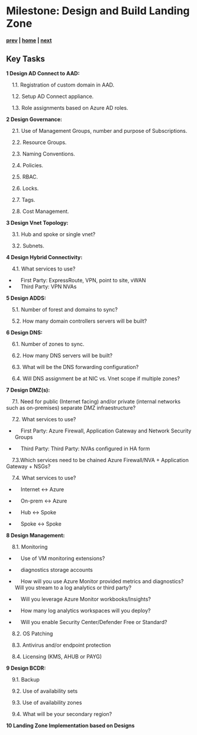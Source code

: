 # Milestone: Design and Build Landing Zone

#### [prev](./assess.md) | [home](./welcome.md)  | [next](./replication.md)

## Key Tasks

**1 Design AD Connect to AAD:** 

&nbsp;&nbsp;&nbsp;&nbsp;1.1\. Registration of custom domain in AAD.

&nbsp;&nbsp;&nbsp;&nbsp;1.2\. Setup AD Connect appliance.

&nbsp;&nbsp;&nbsp;&nbsp;1.3\. Role assignments based on  Azure AD roles.

**2 Design Governance:** 

&nbsp;&nbsp;&nbsp;&nbsp;2.1\. Use of Management Groups, number and purpose of Subscriptions.

&nbsp;&nbsp;&nbsp;&nbsp;2.2\. Resource Groups.

&nbsp;&nbsp;&nbsp;&nbsp;2.3\. Naming Conventions.

&nbsp;&nbsp;&nbsp;&nbsp;2.4\. Policies.

&nbsp;&nbsp;&nbsp;&nbsp;2.5\. RBAC.

&nbsp;&nbsp;&nbsp;&nbsp;2.6\. Locks.

&nbsp;&nbsp;&nbsp;&nbsp;2.7\. Tags.

&nbsp;&nbsp;&nbsp;&nbsp;2.8\. Cost Management.

**3 Design Vnet Topology:** 

&nbsp;&nbsp;&nbsp;&nbsp;3.1\. Hub and spoke or single vnet?

&nbsp;&nbsp;&nbsp;&nbsp;3.2\. Subnets.

**4 Design Hybrid Connectivity:** 

&nbsp;&nbsp;&nbsp;&nbsp;4.1\. What services to use?

- &nbsp;&nbsp;&nbsp;&nbsp;First Party: ExpressRoute, VPN, point to site, vWAN
- &nbsp;&nbsp;&nbsp;&nbsp;Third Party: VPN NVAs
 
**5 Design ADDS:** 

&nbsp;&nbsp;&nbsp;&nbsp;5.1\. Number of forest and domains to sync?

&nbsp;&nbsp;&nbsp;&nbsp;5.2\. How many domain controllers servers will be built?

**6 Design DNS:** 

&nbsp;&nbsp;&nbsp;&nbsp;6.1\. Number of zones to sync.

&nbsp;&nbsp;&nbsp;&nbsp;6.2\. How many DNS servers will be built?

&nbsp;&nbsp;&nbsp;&nbsp;6.3\. What will be the DNS forwarding configuration?

&nbsp;&nbsp;&nbsp;&nbsp;6.4\. Will DNS assignment be at NIC vs. Vnet scope if multiple zones?

**7 Design DMZ(s):** 

&nbsp;&nbsp;&nbsp;&nbsp;7.1\. Need for public (Internet facing) and/or private (internal networks such as on-premises) separate DMZ infraestructure?

&nbsp;&nbsp;&nbsp;&nbsp;7.2\. What services to use?

- &nbsp;&nbsp;&nbsp;&nbsp;First Party: Azure Firewall, Application Gateway and Network Security Groups

- &nbsp;&nbsp;&nbsp;&nbsp;Third Party: Third Party: NVAs configured in HA form

&nbsp;&nbsp;&nbsp;&nbsp;7.3\.Which services need to be chained Azure Firewall/NVA + Application Gateway + NSGs?

&nbsp;&nbsp;&nbsp;&nbsp;7.4\. What services to use?

- &nbsp;&nbsp;&nbsp;&nbsp;Internet <-> Azure

- &nbsp;&nbsp;&nbsp;&nbsp;On-prem <-> Azure

- &nbsp;&nbsp;&nbsp;&nbsp;Hub <-> Spoke

- &nbsp;&nbsp;&nbsp;&nbsp;Spoke <-> Spoke

**8 Design Management:** 

&nbsp;&nbsp;&nbsp;&nbsp;8.1\. Monitoring
- &nbsp;&nbsp;&nbsp;&nbsp;Use of VM monitoring extensions?

- &nbsp;&nbsp;&nbsp;&nbsp;diagnostics storage accounts

- &nbsp;&nbsp;&nbsp;&nbsp;How will you use Azure Monitor provided metrics and diagnostics? Will you stream to a log analytics or third party?

- &nbsp;&nbsp;&nbsp;&nbsp;Will you leverage Azure Monitor workbooks/Insights?

- &nbsp;&nbsp;&nbsp;&nbsp;How many log analytics workspaces will you deploy?
 
- &nbsp;&nbsp;&nbsp;&nbsp;Will you enable Security Center/Defender Free or Standard?

&nbsp;&nbsp;&nbsp;&nbsp;8.2\. OS Patching 

&nbsp;&nbsp;&nbsp;&nbsp;8.3\. Antivirus and/or endpoint protection

&nbsp;&nbsp;&nbsp;&nbsp;8.4\. Licensing (KMS, AHUB or PAYG)

**9 Design BCDR:** 

&nbsp;&nbsp;&nbsp;&nbsp;9.1\. Backup

&nbsp;&nbsp;&nbsp;&nbsp;9.2\. Use of availability sets

&nbsp;&nbsp;&nbsp;&nbsp;9.3\. Use of availability zones

&nbsp;&nbsp;&nbsp;&nbsp;9.4\. What will be your secondary region?

**10 Landing Zone Implementation based on Designs** 